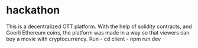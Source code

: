 # hackathon
This is a decentralized OTT platform. With the help of solidity contracts, and Goerli Ethereum coins, the platform was made in a way so that viewers can buy a movie with cryptocurrency. 
Run 
    - cd client 
    - npm run dev 
